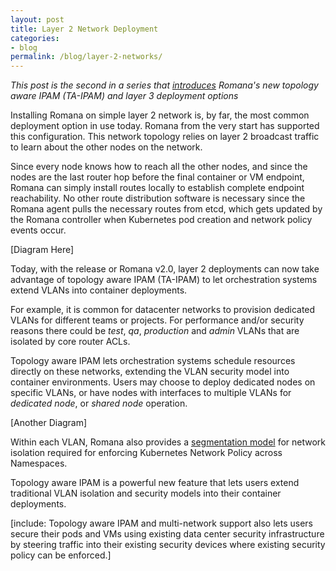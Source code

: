 ```yaml
---
layout: post
title: Layer 2 Network Deployment 
categories:
- blog
permalink: /blog/layer-2-networks/
---
```


*This post is the second in a series that [introduces]( /blog/topology-aware-IPAM/) Romana's new topology aware IPAM (TA-IPAM) and layer 3 deployment options* 

Installing Romana on simple layer 2 network is, by far, the most common deployment option in use today. Romana from the very start has supported this configuration. This network topology relies on layer 2 broadcast traffic to learn about the other nodes on the network. 

Since every node knows how to reach all the other nodes, and since the nodes are the last router hop before the final container or VM endpoint, Romana can simply install routes locally to establish complete endpoint reachability.  No other route distribution software is necessary since the Romana agent pulls the necessary routes from etcd, which gets updated by the Romana controller when Kubernetes pod creation and network policy events occur. 

[Diagram Here]

Today, with the release or Romana v2.0, layer 2 deployments can now take advantage of topology aware IPAM (TA-IPAM) to let orchestration systems extend VLANs into container deployments.

For example, it is common for datacenter networks to provision dedicated VLANs for different teams or projects. For performance and/or security reasons there could be *test*, *qa*, *production* and *admin* VLANs that are isolated by core router ACLs.

Topology aware IPAM lets orchestration systems schedule resources directly on these networks, extending the VLAN security model into container environments. Users may choose to deploy dedicated nodes on specific VLANs, or have nodes with interfaces to multiple VLANs for *dedicated node*, or *shared node* operation.

[Another Diagram]

Within each VLAN, Romana also provides a [segmentation model](/how/romana_details/#romana-tenant-isolation) for network isolation required for enforcing Kubernetes Network Policy across Namespaces.

Topology aware IPAM is a powerful new feature that lets users extend traditional VLAN isolation and security models into their container deployments. 

[include: Topology aware IPAM and multi-network support also lets users secure their pods and VMs using existing data center security infrastructure by steering traffic into their existing security devices where existing security policy can be enforced.]
